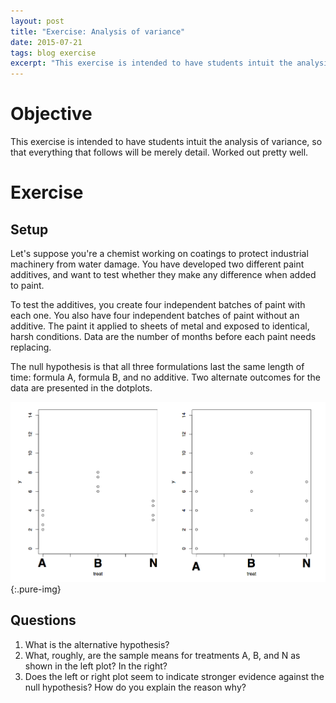 ```yaml
---
layout: post
title: "Exercise: Analysis of variance"
date: 2015-07-21
tags: blog exercise
excerpt: "This exercise is intended to have students intuit the analysis of variance, so that everything that follows will be merely detail. Worked out pretty well."
---
```


# Objective
This exercise is intended to have students intuit the analysis of variance, so that everything that follows will be merely detail. Worked out pretty well.

# Exercise

## Setup
Let's suppose you're a chemist working on coatings to protect industrial machinery from water damage. You have developed two different paint additives, and want to test whether they make any difference when added to paint.

To test the additives, you create four independent batches of paint with each one. You also have four independent batches of paint without an additive. The paint it applied to sheets of metal and exposed to identical, harsh conditions. Data are the number of months before each paint needs replacing.

The null hypothesis is that all three formulations last the same length of time: formula A, formula B, and no additive. Two alternate outcomes for the data are presented in the dotplots.

![Dotplots of two different data sets. Which one offers greater evidence against the null hypothesis?](/images/2015/7/21/dotplots.png){:.pure-img}


## Questions

1. What is the alternative hypothesis?
2. What, roughly, are the sample means for treatments A, B, and N as shown in the left plot? In the right?
3. Does the left or right plot seem to indicate stronger evidence against the null hypothesis? How do you explain the reason why?
